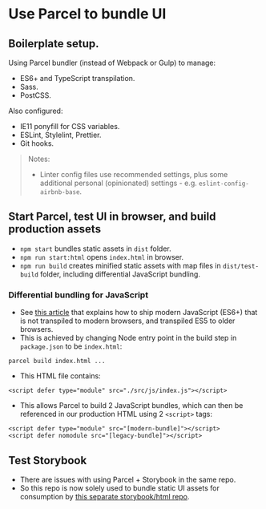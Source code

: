 # Use Parcel to bundle UI

## Boilerplate setup.

Using Parcel bundler (instead of Webpack or Gulp) to manage:

- ES6+ and TypeScript transpilation.
- Sass.
- PostCSS.

Also configured:

- IE11 ponyfill for CSS variables.
- ESLint, Stylelint, Prettier.
- Git hooks.

> Notes:
> - Linter config files use recommended settings, plus some additional personal (opinionated) settings - e.g. `eslint-config-airbnb-base`.

## Start Parcel, test UI in browser, and build production assets

- `npm start` bundles static assets in `dist` folder.
- `npm run start:html` opens `index.html` in browser.
- `npm run build` creates minified static assets with map files in `dist/test-build` folder, including differential JavaScript bundling.

### Differential bundling for JavaScript
- See [this article](https://web.dev/publish-modern-javascript/) that explains how to ship modern JavaScript (ES6+) that is not transpiled to modern browsers, and transpiled ES5 to older browsers.
- This is achieved by changing Node entry point in the build step in `package.json` to be `index.html`:
```
parcel build index.html ...
```
- This HTML file contains:
```
<script defer type="module" src="./src/js/index.js"></script>
```
- This allows Parcel to build 2 JavaScript bundles, which can then be referenced in our production HTML using 2 `<script>` tags:
```
<script defer type="module" src="[modern-bundle]"></script>
<script defer nomodule src="[legacy-bundle]"></script>
```

## Test Storybook

- There are issues with using Parcel + Storybook in the same repo.
- So this repo is now solely used to bundle static UI assets for consumption by [this separate storybook/html repo](https://github.com/basher/storybook-html).
